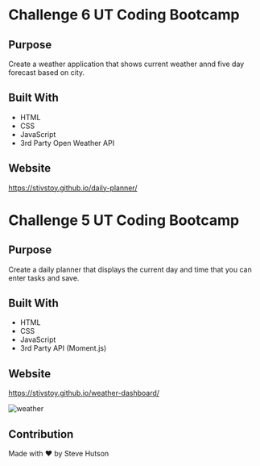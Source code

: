 # Challenge 6 UT Coding Bootcamp

## Purpose
Create a weather application that shows current weather annd five day forecast based on city.
## Built With
* HTML
* CSS
* JavaScript
* 3rd Party Open Weather API

## Website
https://stivstoy.github.io/daily-planner/

# Challenge 5 UT Coding Bootcamp

## Purpose
Create a daily planner that displays the current day and time that you can enter tasks and save.
## Built With
* HTML
* CSS
* JavaScript
* 3rd Party API (Moment.js)

## Website
https://stivstoy.github.io/weather-dashboard/

![weather](https://user-images.githubusercontent.com/87504797/133957773-a84028c4-bfc3-4915-b5bb-a6da07757371.jpg)


## Contribution
Made with ❤️ by Steve Hutson
